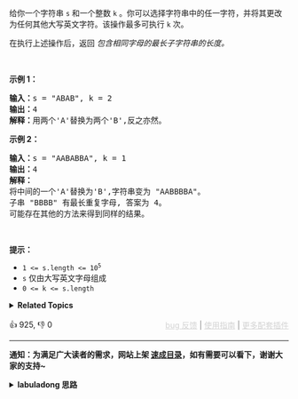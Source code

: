 <p>给你一个字符串 <code>s</code> 和一个整数 <code>k</code> 。你可以选择字符串中的任一字符，并将其更改为任何其他大写英文字符。该操作最多可执行 <code>k</code> 次。</p>

<p>在执行上述操作后，返回 <em>包含相同字母的最长子字符串的长度。</em></p>

<p>&nbsp;</p>

<p><strong>示例 1：</strong></p>

<pre>
<strong>输入：</strong>s = "ABAB", k = 2
<strong>输出：</strong>4
<strong>解释：</strong>用两个'A'替换为两个'B',反之亦然。
</pre>

<p><strong>示例 2：</strong></p>

<pre>
<strong>输入：</strong>s = "AABABBA", k = 1
<strong>输出：</strong>4
<strong>解释：</strong>
将中间的一个'A'替换为'B',字符串变为 "AABBBBA"。
子串 "BBBB" 有最长重复字母, 答案为 4。
可能存在其他的方法来得到同样的结果。
</pre>

<p>&nbsp;</p>

<p><strong>提示：</strong></p>

<ul> 
 <li><code>1 &lt;= s.length &lt;= 10<sup>5</sup></code></li> 
 <li><code>s</code> 仅由大写英文字母组成</li> 
 <li><code>0 &lt;= k &lt;= s.length</code></li> 
</ul>

<details><summary><strong>Related Topics</strong></summary>哈希表 | 字符串 | 滑动窗口</details><br>

<div>👍 925, 👎 0<span style='float: right;'><span style='color: gray;'><a href='https://github.com/labuladong/fucking-algorithm/issues' target='_blank' style='color: lightgray;text-decoration: underline;'>bug 反馈</a> | <a href='https://labuladong.online/algo/fname.html?fname=jb插件简介' target='_blank' style='color: lightgray;text-decoration: underline;'>使用指南</a> | <a href='https://labuladong.online/algo/' target='_blank' style='color: lightgray;text-decoration: underline;'>更多配套插件</a></span></span></div>

<div id="labuladong"><hr>

**通知：为满足广大读者的需求，网站上架 [速成目录](https://labuladong.online/algo/intro/quick-learning-plan/)，如有需要可以看下，谢谢大家的支持~**

<details><summary><strong>labuladong 思路</strong></summary>


<div id="labuladong_solution_zh">

## 基本思路

这题考察滑动窗口技巧，可以认为是上一道题 [✔ ✨1004. 最大连续1的个数 III](/problems/max-consecutive-ones-iii/) 的进阶版，建议你先去做一下上一道题。

你维护一个窗口在 `s` 上滑动，保证 `s` 中的所有字符都被替换成一样的，那么窗口的最大长度就是题目要的答案。

我们可以记录窗口中出现次数最多的字符（假设为字符 `x`，出现次数为 `windowMaxCount`），滑动窗口中的字符数量是 `right - left`，所以把所有字符都替换成 `x` 所需的替换次数就是 `right - left - windowMaxCount`。

当 `right - left - windowMaxCount <= k` 时，在可控范围内，整个窗口内的字符都可以替换成相同的；反之 `right - left - windowMaxCount > k` 时说明 `k` 次替换机会不足以使窗口内的字符全部相同，此时必须缩小窗口。

前文 [滑动窗口框架](https://labuladong.online/algo/essential-technique/sliding-window-framework/) 说过，使用滑动窗口算法需要搞清楚以下几个问题：

1、什么时候应该扩大窗口？

2、什么时候应该缩小窗口？

3、什么时候得到一个合法的答案？

针对本题，以上三个问题的答案是：

1、`right - left - windowMaxCount <= k` 时，所有进入窗口的字符都可以被替换成出现次数最多的字符 `x`，使得窗口内的所有元素都是重复的。

2、当 `right - left - windowMaxCount > k` 时，必须缩小窗口。因为此时窗口已经不合法，用尽 `k` 次替换机会也会有一个字符无法替换成 `x`。

3、只要可替换次数 `k` 大于等于 0，窗口中的字符串都可以全部替换成相同的，我们想求的是一个最大窗口长度。

可以套模板，直接看代码吧。

**详细题解**：
  - [【练习】滑动窗口算法经典习题](https://labuladong.online/algo/problem-set/sliding-window/)

</div>





<div id="solution">

## 解法代码



<div class="tab-panel"><div class="tab-nav">
<button data-tab-item="cpp" class="tab-nav-button btn " data-tab-group="default" onclick="switchTab(this)">cpp🤖</button>

<button data-tab-item="python" class="tab-nav-button btn " data-tab-group="default" onclick="switchTab(this)">python🤖</button>

<button data-tab-item="java" class="tab-nav-button btn active" data-tab-group="default" onclick="switchTab(this)">java🟢</button>

<button data-tab-item="go" class="tab-nav-button btn " data-tab-group="default" onclick="switchTab(this)">go🤖</button>

<button data-tab-item="javascript" class="tab-nav-button btn " data-tab-group="default" onclick="switchTab(this)">javascript🤖</button>
</div><div class="tab-content">
<div data-tab-item="cpp" class="tab-item " data-tab-group="default"><div class="highlight">

```cpp
// 注意：cpp 代码由 chatGPT🤖 根据我的 java 代码翻译。
// 本代码的正确性已通过力扣验证，如有疑问，可以对照 java 代码查看。

class Solution {
public:
    int characterReplacement(string s, int k) {
        int left = 0, right = 0;
        // 统计窗口中每个字符的出现次数
        vector<int> windowCharCount(26, 0);
        // 记录窗口中字符的最多重复次数
        // 记录这个值的意义在于，最划算的替换方法肯定是把其他字符替换成出现次数最多的那个字符
        int windowMaxCount = 0;
        // 记录结果长度
        int res = 0;

        // 开始滑动窗口模板
        while (right < s.length()) {
            // 扩大窗口
            int c = s[right] - 'A';
            windowCharCount[c]++;
            windowMaxCount = max(windowMaxCount, windowCharCount[c]);
            right++;

            // 这个 while 换成 if 也可以
            while (right - left - windowMaxCount > k) {
                // 杂牌字符数量 right - left - windowMaxCount 多于 k
                // 此时，k 次替换已经无法把窗口内的字符都替换成相同字符了
                // 必须缩小窗口
                windowCharCount[s[left] - 'A']--;
                left++;
            }
            // 经过收缩后，此时一定是一个合法的窗口
            res = max(res, right - left);
        }
        return res;
    }
};
```

</div></div>

<div data-tab-item="python" class="tab-item " data-tab-group="default"><div class="highlight">

```python
# 注意：python 代码由 chatGPT🤖 根据我的 java 代码翻译。
# 本代码的正确性已通过力扣验证，如有疑问，可以对照 java 代码查看。

class Solution:
    def characterReplacement(self, s: str, k: int) -> int:
        left = 0
        right = 0
        # 统计窗口中每个字符的出现次数
        windowCharCount = [0] * 26
        # 记录窗口中字符的最多重复次数
        # 记录这个值的意义在于，最划算的替换方法肯定是把其他字符替换成出现次数最多的那个字符
        windowMaxCount = 0
        # 记录结果长度
        res = 0

        # 开始滑动窗口模板
        while right < len(s):
            # 扩大窗口
            c = ord(s[right]) - ord('A')
            windowCharCount[c] += 1
            windowMaxCount = max(windowMaxCount, windowCharCount[c])
            right += 1

            # 这个 while 换成 if 也可以
            while right - left - windowMaxCount > k:
                # 杂牌字符数量 right - left - windowMaxCount 多于 k
                # 此时，k 次替换已经无法把窗口内的字符都替换成相同字符了
                # 必须缩小窗口
                windowCharCount[ord(s[left]) - ord('A')] -= 1
                left += 1
            # 经过收缩后，此时一定是一个合法的窗口
            res = max(res, right - left)

        return res
```

</div></div>

<div data-tab-item="java" class="tab-item active" data-tab-group="default"><div class="highlight">

```java
class Solution {
    public int characterReplacement(String s, int k) {
        int left = 0, right = 0;
        // 统计窗口中每个字符的出现次数
        int[] windowCharCount = new int[26];
        // 记录窗口中字符的最多重复次数
        // 记录这个值的意义在于，最划算的替换方法肯定是把其他字符替换成出现次数最多的那个字符
        int windowMaxCount = 0;
        // 记录结果长度
        int res = 0;

        // 开始滑动窗口模板
        while (right < s.length()) {
            // 扩大窗口
            int c = s.charAt(right) - 'A';
            windowCharCount[c]++;
            windowMaxCount = Math.max(windowMaxCount, windowCharCount[c]);
            right++;

            // 这个 while 换成 if 也可以
            while (right - left - windowMaxCount > k) {
                // 杂牌字符数量 right - left - windowMaxCount 多于 k
                // 此时，k 次替换已经无法把窗口内的字符都替换成相同字符了
                // 必须缩小窗口
                windowCharCount[s.charAt(left) - 'A']--;
                left++;
            }
            // 经过收缩后，此时一定是一个合法的窗口
            res = Math.max(res, right - left);
        }
        return res;
    }
}
```

</div></div>

<div data-tab-item="go" class="tab-item " data-tab-group="default"><div class="highlight">

```go
// 注意：go 代码由 chatGPT🤖 根据我的 java 代码翻译。
// 本代码的正确性已通过力扣验证，如有疑问，可以对照 java 代码查看。

func characterReplacement(s string, k int) int {
    left, right := 0, 0
    // 统计窗口中每个字符的出现次数
    windowCharCount := make([]int, 26)
    // 记录窗口中字符的最多重复次数
    // 记录这个值的意义在于，最划算的替换方法肯定是把其他字符替换成出现次数最多的那个字符
    windowMaxCount := 0
    // 记录结果长度
    res := 0

    // 开始滑动窗口模板
    for right < len(s) {
        // 扩大窗口
        c := s[right] - 'A'
        windowCharCount[c]++
        if windowCharCount[c] > windowMaxCount {
            windowMaxCount = windowCharCount[c]
        }
        right++

        // 这个 while 换成 if 也可以
        for right-left-windowMaxCount > k {
            // 杂牌字符数量 right - left - windowMaxCount 多于 k
            // 此时，k 次替换已经无法把窗口内的字符都替换成相同字符了
            // 必须缩小窗口
            windowCharCount[s[left]-'A']--
            left++
        }
        // 经过收缩后，此时一定是一个合法的窗口
        if right-left > res {
            res = right - left
        }
    }
    return res
}
```

</div></div>

<div data-tab-item="javascript" class="tab-item " data-tab-group="default"><div class="highlight">

```javascript
// 注意：javascript 代码由 chatGPT🤖 根据我的 java 代码翻译。
// 本代码的正确性已通过力扣验证，如有疑问，可以对照 java 代码查看。

var characterReplacement = function(s, k) {
    let left = 0, right = 0;
    // 统计窗口中每个字符的出现次数
    let windowCharCount = new Array(26).fill(0);
    // 记录窗口中字符的最多重复次数
    // 记录这个值的意义在于，最划算的替换方法肯定是把其他字符替换成出现次数最多的那个字符
    let windowMaxCount = 0;
    // 记录结果长度
    let res = 0;

    // 开始滑动窗口模板
    while (right < s.length) {
        // 扩大窗口
        let c = s.charCodeAt(right) - 'A'.charCodeAt(0);
        windowCharCount[c]++;
        windowMaxCount = Math.max(windowMaxCount, windowCharCount[c]);
        right++;

        // 这个 while 换成 if 也可以
        while (right - left - windowMaxCount > k) {
            // 杂牌字符数量 right - left - windowMaxCount 多于 k
            // 此时，k 次替换已经无法把窗口内的字符都替换成相同字符了
            // 必须缩小窗口
            windowCharCount[s.charCodeAt(left) - 'A'.charCodeAt(0)]--;
            left++;
        }
        // 经过收缩后，此时一定是一个合法的窗口
        res = Math.max(res, right - left);
    }
    return res;
};
```

</div></div>
</div></div>

<hr /><details open hint-container details><summary style="font-size: medium"><strong>👾👾 算法可视化 👾👾</strong></summary><div id="data_longest-repeating-character-replacement"  category="leetcode" ></div><div class="resizable aspect-ratio-container" style="height: 100%;">
<div id="iframe_longest-repeating-character-replacement"></div></div>
</details><hr /><br />

</div>
</details>
</div>

